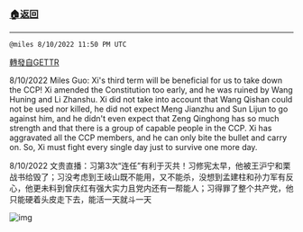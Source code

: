###  [:house:返回](README.md)
---


`@miles 8/10/2022 11:50 PM UTC`

[轉發自GETTR](https://gettr.com/post/p1m20svd76b)

8/10/2022 Miles Guo: Xi's third term will be beneficial for us to take down the CCP! Xi amended the Constitution too early, and he was ruined by Wang Huning and Li Zhanshu. Xi did not take into account that Wang Qishan could not be used nor killed, he did not expect Meng Jianzhu and Sun Lijun to go against him, and he didn't even expect that Zeng Qinghong has so much strength and that there is a group of capable people in the CCP. Xi has aggravated all the CCP members, and he can only bite the bullet and carry on. So, Xi must fight every single day just to survive one more day.

8/10/2022 文贵直播：习第3次“连任”有利于灭共！习修宪太早，他被王沪宁和栗战书给毁了；习没考虑到王岐山既不能用，又不能杀，没想到孟建柱和孙力军有反心，他更未料到曾庆红有强大实力且党内还有一帮能人；习得罪了整个共产党，他只能硬着头皮走下去，能活一天就斗一天


![img](https://media.gettr.com/group49/getter/2022/08/10/23/3076b918-402c-ac28-ee7e-e24d233302e2/out.jpg)
